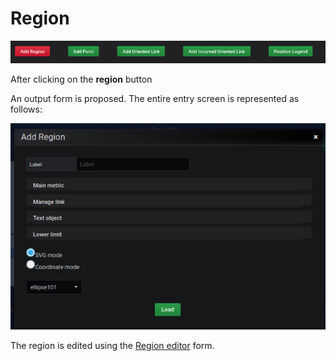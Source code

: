 # Region

![region](../../screenshots/panel/region.jpg)


After clicking on the **region** button

An output form is proposed. The entire entry screen is represented as follows: 



![region](../../screenshots/panel/region-form.jpg)






The region is edited using the [Region editor](../editor/coordinates-space-region.md) form.



